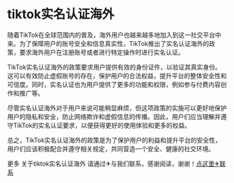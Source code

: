 # tiktok实名认证海外

随着TikTok在全球范围内的普及，海外用户也越来越多地加入到这一社交平台中来。为了保障用户的账号安全和信息真实性，TikTok推出了实名认证海外的政策，要求海外用户在注册账号或者进行特定操作时进行实名认证。

TikTok实名认证海外的政策要求用户提供有效的身份证件，以验证其真实身份。这可以有效防止虚假账号的存在，保护用户的合法权益，提升平台的整体安全性和可信度。同时，实名认证也为用户提供了更多的功能和权限，例如参与付费内容创作和推广等。

尽管实名认证海外对于用户来说可能稍显麻烦，但这项政策的实施可以更好地保护用户的隐私和安全，防止网络欺诈和虚假信息的传播。因此，用户们应当理解并遵守TikTok的实名认证要求，以便获得更好的使用体验和更多的权益。

总之，TikTok实名认证海外的政策是为了保护用户的利益和提升平台的安全性，用户们应该积极配合并遵守相关规定，共同营造一个安全、健康的社交环境。

更多 关于tiktok实名认证海外 请通过✈与我们联系，感谢阅读，谢谢！[点这里✈联系](https://ww.k02.cc)